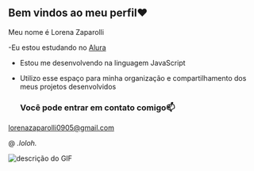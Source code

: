 ## Bem vindos ao meu perfil❤️

Meu nome é Lorena Zaparolli

-Eu estou estudando no [Alura](https://www.alura.gov.br)

- Estou me desenvolvendo na linguagem JavaScript

- Utilizo esse espaço para minha organização e compartilhamento dos meus projetos desenvolvidos
  ### Você pode entrar em contato comigo📫

lorenazaparolli0905@gmail.com

@ _.loloh._

![descrição do GIF](https://media.tenor.com/kWlwZ9Hy6TAAAAAi/peach-goma-goma.gif)
